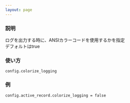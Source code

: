 ```yaml
---
layout: page
---
```


### 説明

ログを出力する時に、ANSIカラーコードを使用するかを指定  
デフォルトはtrue

### 使い方

    config.colorize_logging

### 例

    config.active_record.colorize_logging = false
